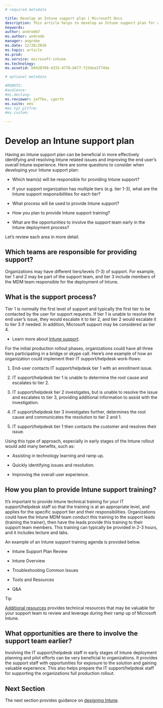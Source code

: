```yaml
---
# required metadata

title: Develop an Intune support plan | Microsoft Docs
description: This article helps to develop an Intune support plan for a Microsoft Intune cloud-only design and implementation.
keywords:
author: andredm7
ms.author: andredm
manager: angrobe
ms.date: 12/28/2016
ms.topic: article
ms.prod:
ms.service: microsoft-intune
ms.technology:
ms.assetid: b9428769-4333-4778-b677-f23dea1f74da

# optional metadata

#ROBOTS:
#audience:
#ms.devlang:
ms.reviewer: jeffbu, cgerth
ms.suite: ems
#ms.tgt_pltfrm:
#ms.custom:

---
```


# Develop an Intune support plan

Having an Intune support plan can be beneficial in more effectively identifying and resolving Intune related issues and improving the end user’s overall Intune experience. Here are some questions to consider when developing your Intune support plan:

-   Which team(s) will be responsible for providing Intune support?

-   If your support organization has multiple tiers (e.g. tier 1-3), what are the Intune support responsibilities for each tier?

-   What process will be used to provide Intune support?

-   How you plan to provide Intune support training?

-   What are the opportunities to involve the support team early in the Intune deployment process?

Let’s review each area in more detail.

## Which teams are responsible for providing support? 

Organizations may have different tiers/levels (1-3) of support. For example, tier 1 and 2 may be part of the support team, and tier 3 include members of the MDM team responsible for the deployment of Intune.

## What is the support process?

Tier 1 is normally the first level of support and typically the first tier to be contacted by the user for support requests. If tier 1 is unable to resolve the end user’s issue, they would escalate it to tier 2, and tier 2 would escalate it to tier 3 if needed. In addition, Microsoft support may be considered as tier 4.

-   Learn more about [Intune support](/intune/troubleshoot/how-to-get-support-for-microsoft-intune.md).

For the initial production rollout phases, organizations could have all three tiers participating in a bridge or skype call. Here’s one example of how an organization could implement their IT support/helpdesk work-flows:

1.  End-user contacts IT support/helpdesk tier 1 with an enrollment issue.

2.  IT support/helpdesk tier 1 is unable to determine the root cause and escalates to tier 2.

3.  IT support/helpdesk tier 2 investigates, but is unable to resolve the issue and escalates to tier 3, providing additional information to assist with the investigation.

4.  IT support/helpdesk tier 3 investigates further, determines the root cause and communicates the resolution to tier 2 and 1.

5.  IT support/helpdesk tier 1 then contacts the customer and resolves their issue.

Using this type of approach, especially in early stages of the Intune rollout would add many benefits, such as:

-   Assisting in technology learning and ramp up.

-   Quickly identifying issues and resolution.

-   Improving the overall user experience.

## How you plan to provide Intune support training?

It’s important to provide Intune technical training for your IT support/helpdesk staff so that the training is at an appropriate level, and applies for the specific support tier and their responsibilities. Organizations could have the Intune MDM team conduct this training to the support leads (training the trainer), then have the leads provide this training to their support team members. This training can typically be provided in 2-3 hours, and it includes lecture and labs.

An example of an Intune support training agenda is provided below.

-   Intune Support Plan Review

-   Intune Overview

-   Troubleshooting Common Issues

-   Tools and Resources

-   Q&A

>[!TIP] 
> [Additional resources](additional-resources.md) provides technical resources that may be valuable for your support team to review and leverage during their ramp up of Microsoft Intune.

## What opportunities are there to involve the support team earlier? 

Involving the IT support/helpdesk staff in early stages of Intune deployment planning and pilot efforts can be very beneficial to organizations. It provides the support staff with opportunities for exposure to the solution and gaining valuable experience. This also helps prepare the IT support/helpdesk staff for supporting the organizations full production rollout.

## Next Section

The next section provides guidance on [designing Intune](section-7-create-an-intune-design.md).
